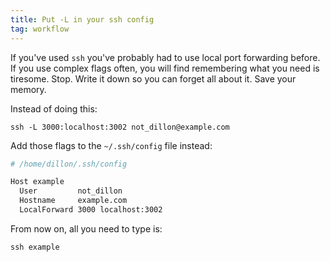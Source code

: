 ```yaml
---
title: Put -L in your ssh config
tag: workflow
---
```


If you've used `ssh` you've probably had to use local port forwarding before.
If you use complex flags often, you will find remembering what you need is tiresome.
Stop. Write it down so you can forget all about it. Save your memory.

Instead of doing this:

```
ssh -L 3000:localhost:3002 not_dillon@example.com
```

Add those flags to the `~/.ssh/config` file instead:

```sh
# /home/dillon/.ssh/config

Host example
  User         not_dillon
  Hostname     example.com
  LocalForward 3000 localhost:3002
```

From now on, all you need to type is:

```
ssh example
```
